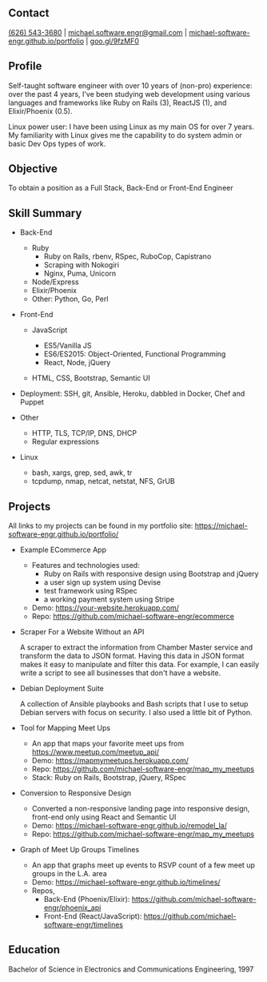 
## Contact

[(626) 543-3680](tel:6265433680) |
[michael.software.engr@gmail.com](mailto:michael.software.engr@gmail.com) |
[michael-software-engr.github.io/portfolio](https://michael-software-engr.github.io/portfolio/) |
[goo.gl/9fzMF0](https://goo.gl/9fzMF0)

## Profile
Self-taught software engineer with over 10 years of (non-pro) experience: over the past 4 years, I've been studying web development using various languages and frameworks like Ruby on Rails (3), ReactJS (1), and Elixir/Phoenix (0.5).

Linux power user: I have been using Linux as my main OS for over 7 years. My familiarity with Linux gives me the capability to do system admin or basic Dev Ops types of work.

## Objective
To obtain a position as a Full Stack, Back-End or Front-End Engineer

## Skill Summary

  * Back-End
    * Ruby
      * Ruby on Rails, rbenv, RSpec, RuboCop, Capistrano
      * Scraping with Nokogiri
      * Nginx, Puma, Unicorn
    * Node/Express
    * Elixir/Phoenix
    * Other: Python, Go, Perl

  * Front-End
    * JavaScript
      * ES5/Vanilla JS
      * ES6/ES2015: Object-Oriented, Functional Programming
      * React, Node, jQuery

    * HTML, CSS, Bootstrap, Semantic UI

  * Deployment: SSH, git, Ansible, Heroku, dabbled in Docker, Chef and Puppet

  * Other
    * HTTP, TLS, TCP/IP, DNS, DHCP
    * Regular expressions

  * Linux
    * bash, xargs, grep, sed, awk, tr
    * tcpdump, nmap, netcat, netstat, NFS, GrUB


## Projects

  All links to my projects can be found in my portfolio site: https://michael-software-engr.github.io/portfolio/

  * Example ECommerce App
    * Features and technologies used:
      * Ruby on Rails with responsive design using Bootstrap and jQuery
      * a user sign up system using Devise
      * test framework using RSpec
      * a working payment system using Stripe
    * Demo: https://your-website.herokuapp.com/
    * Repo: https://github.com/michael-software-engr/ecommerce

  * Scraper For a Website Without an API

    A scraper to extract the information from Chamber Master service and transform the data to JSON format. Having this data in JSON format makes it easy to manipulate and filter this data. For example, I can easily write a script to see all businesses that don't have a website.

  * Debian Deployment Suite

    A collection of Ansible playbooks and Bash scripts that I use to setup Debian servers with focus on security. I also used a little bit of Python.

  * Tool for Mapping Meet Ups
    * An app that maps your favorite meet ups from https://www.meetup.com/meetup_api/
    * Demo: https://mapmymeetups.herokuapp.com/
    * Repo: https://github.com/michael-software-engr/map_my_meetups
    * Stack: Ruby on Rails, Bootstrap, jQuery, RSpec

  * Conversion to Responsive Design
    * Converted a non-responsive landing page into responsive design, front-end only using React and Semantic UI
    * Demo: https://michael-software-engr.github.io/remodel_la/
    * Repo: https://github.com/michael-software-engr/map_my_meetups

  * Graph of Meet Up Groups Timelines
    * An app that graphs meet up events to RSVP count of a few meet up groups in the L.A. area
    * Demo: https://michael-software-engr.github.io/timelines/
    * Repos,
      * Back-End (Phoenix/Elixir): https://github.com/michael-software-engr/phoenix_api
      * Front-End (React/JavaScript): https://github.com/michael-software-engr/timelines

## Education

Bachelor of Science in Electronics and Communications Engineering, 1997<br />
